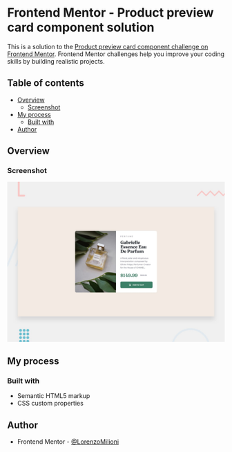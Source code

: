 # Frontend Mentor - Product preview card component solution

This is a solution to the [Product preview card component challenge on Frontend Mentor](https://www.frontendmentor.io/challenges/product-preview-card-component-GO7UmttRfa). Frontend Mentor challenges help you improve your coding skills by building realistic projects. 

## Table of contents

- [Overview](#overview)
  - [Screenshot](#screenshot)
- [My process](#my-process)
  - [Built with](#built-with)
- [Author](#author)

## Overview

### Screenshot

![](./design/desktop-preview.jpg)

## My process

### Built with

- Semantic HTML5 markup
- CSS custom properties

## Author

- Frontend Mentor - [@LorenzoMilioni](https://www.frontendmentor.io/profile/LorenzoMilioni)
